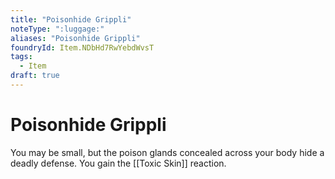 ```yaml
---
title: "Poisonhide Grippli"
noteType: ":luggage:"
aliases: "Poisonhide Grippli"
foundryId: Item.NDbHd7RwYebdWvsT
tags:
  - Item
draft: true
---
```


# Poisonhide Grippli

You may be small, but the poison glands concealed across your body hide a deadly defense. You gain the [[Toxic Skin]] reaction.
